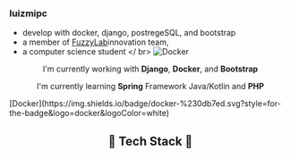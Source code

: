 ### luizmipc

* develop with docker, django, postregeSQL, and bootstrap
* a member of <a href="https://fuzzylab.tech/">FuzzyLab</a>innovation team, 
* a computer science student
</ br>
![Docker](https://img.shields.io/badge/docker-%230db7ed.svg?style=for-the-badge&logo=docker&logoColor=white)

<p align="center">
I'm currently working with <strong>Django</strong>, <strong>Docker</strong>, and <strong>Bootstrap</strong>
</p>

<p align="center">
I'm currently learning <strong>Spring</strong> Framework Java/Kotlin and <strong>PHP</strong>
</p>
[Docker](https://img.shields.io/badge/docker-%230db7ed.svg?style=for-the-badge&logo=docker&logoColor=white)

<h2 align="center">🔧 Tech Stack 🔧</h2>
<p align="center">
  
</p>
